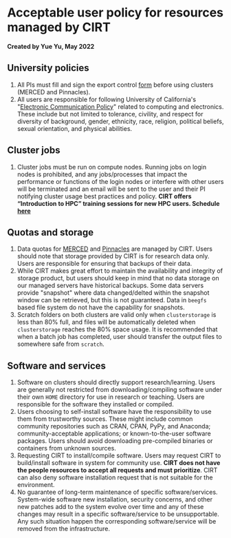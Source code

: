 # Acceptable user policy for resources managed by CIRT

**Created by Yue Yu, May 2022**

## University policies
1. All PIs must fill and sign the export control [form](https://ucmerced.app.box.com/s/e6pmv4cv59tz76aat5re1kzvg23c0s09) before using clusters (MERCED and Pinnacles).
2. All users are responsible for following University of California's "[Electronic Communication Policy](https://policy.ucop.edu/doc/7000470/ElectronicCommunications)" related to computing and electronics. These include but not limited to tolerance, civility, and respect for diversity of background, gender, ethnicity, race, religion, political beliefs, sexual orientation, and physical abilities.
   

## Cluster jobs
1. Cluster jobs must be run on compute nodes. Running jobs on login nodes is prohibited, and any jobs/processes that impact the performance or functions of the login nodes or interfere with other users will be terminated and an email will be sent to the user and their PI notifying cluster usage best practices and policy. **CIRT offers “Introduction to HPC” training sessions for new HPC users. Schedule [here](https://ucmerced.service-now.com/servicehub?id=public_kb_article&sys_id=3c3ee9ff1b67a0543a003112cd4bcb13&form_id=06da3f8edbfc08103c4d56f3ce9619f4)**


## Quotas and storage
1. Data quotas for [MERCED](accessMerced.md) and [Pinnacles](accessPinnacles.md) are managed by CIRT. Users should note that storage provided by CIRT is for research data only. Users are responsible for ensuring that backups of their data.
2. While CIRT makes great effort to maintain the availability and integrity of storage product, but users should keep in mind that no data storage on our managed servers have historical backups. Some data servers provide "snapshot" where data changed/delted within the snapshot window can be retrieved, but this is not guaranteed. Data in `beegfs` based file system do not have the capability for snapshots. 
3. Scratch folders on both clusters are valid only when `clusterstorage` is less than 80% full, and files will be automatically deleted when `clusterstorage` reaches the 80% space usage. It is recommended that when a batch job has completed, user should transfer the output files to somewhere safe from `scratch`. 


## Software and services
1. Software on clusters should directly support research/learning. Users are generally not restricted from downloading/compiling software under their own `HOME` directory for use in research or teaching. Users are responsible for the software they installed or compiled.
2. Users choosing to self-install software have the responsibility to use them from trustworthy sources. These might include common community repositories such as CRAN, CPAN, PyPy, and Anaconda; community-acceptable applications; or known-to-the-user software packages. Users should avoid downloading pre-compiled binaries or containers from unknown sources.
3. Requesting CIRT to install/compile software. Users may request CIRT to build/install software in system for community use. **CIRT does not have the people resources to accept all requests and must prioritize**. CIRT can also deny software installation request that is not suitable for the environment.
4. No guarantee of long-term maintenance of specific software/services. System-wide software new installation, security concerns, and other new patches add to the system evolve over time and any of these changes may result in a specific software/service to be unsupportable. Any such situation happen the corresponding software/service will be removed from the infrastructure.

